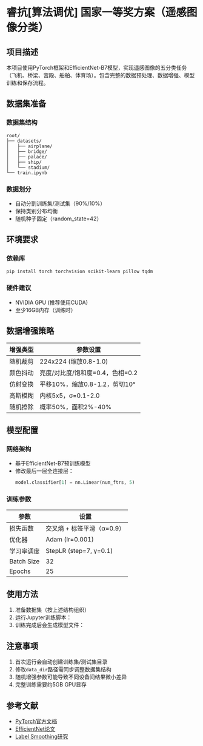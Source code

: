 # 睿抗[算法调优] 国家一等奖方案（遥感图像分类）

## 项目描述
本项目使用PyTorch框架和EfficientNet-B7模型，实现遥感图像的五分类任务（飞机、桥梁、宫殿、船舶、体育场）。包含完整的数据预处理、数据增强、模型训练和保存流程。

## 数据集准备
### 数据集结构
```
root/
├── datasets/
│   ├── airplane/
│   ├── bridge/
│   ├── palace/
│   ├── ship/
│   └── stadium/
└── train.ipynb
```

### 数据划分
- 自动分割训练集/测试集（90%/10%）
- 保持类别分布均衡
- 随机种子固定（random_state=42）

## 环境要求
### 依赖库
```bash
pip install torch torchvision scikit-learn pillow tqdm
```

### 硬件建议
- NVIDIA GPU (推荐使用CUDA)
- 至少16GB内存（训练时）

## 数据增强策略
| 增强类型                | 参数设置                     |
|-----------------------|---------------------------|
| 随机裁剪                | 224x224 (缩放0.8-1.0)       |
| 颜色抖动                | 亮度/对比度/饱和度=0.4，色相=0.2 |
| 仿射变换                | 平移10%，缩放0.8-1.2，剪切10°  |
| 高斯模糊                | 内核5x5，σ=0.1-2.0          |
| 随机擦除                | 概率50%，面积2%-40%         |

## 模型配置
### 网络架构
- 基于EfficientNet-B7预训练模型
- 修改最后一层全连接层：
  ```python
  model.classifier[1] = nn.Linear(num_ftrs, 5)
  ```

### 训练参数
| 参数                 | 设置        |
|---------------------|-----------|
| 损失函数              | 交叉熵 + 标签平滑（α=0.9） |
| 优化器               | Adam (lr=0.001) |
| 学习率调度            | StepLR (step=7, γ=0.1) |
| Batch Size          | 32        |
| Epochs              | 25        |

## 使用方法
1. 准备数据集（按上述结构组织）
2. 运行Jupyter训练脚本：
3. 训练完成后会生成模型文件：

## 注意事项
1. 首次运行会自动创建训练集/测试集目录
2. 修改`data_dir`路径需同步调整数据集结构
3. 随机增强参数可能导致不同设备间结果微小差异
4. 完整训练需要约5GB GPU显存

## 参考文献
- [PyTorch官方文档](https://pytorch.org/docs/stable/index.html)
- [EfficientNet论文](https://arxiv.org/abs/1905.11946)
- [Label Smoothing研究](https://arxiv.org/abs/1512.00567)

